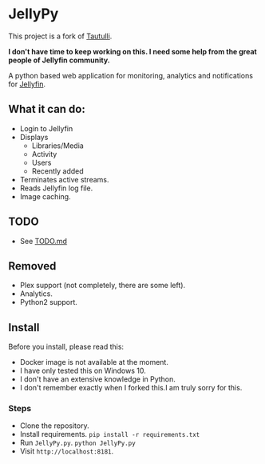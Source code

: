# JellyPy

This project is a fork of [Tautulli](https://github.com/Tautulli/Tautulli).

**I don't have time to keep working on this. I need some help from the great people of Jellyfin community.**

A python based web application for monitoring, analytics and notifications for [Jellyfin](https://jellyfin.org/).

## What it can do:

- Login to Jellyfin
- Displays
    - Libraries/Media
    - Activity
    - Users
    - Recently added
- Terminates active streams.
- Reads Jellyfin log file.
- Image caching.

## TODO

- See [TODO.md](TODO.md)

## Removed

- Plex support (not completely, there are some left).
- Analytics.
- Python2 support.

## Install

Before you install, please read this:

- Docker image is not available at the moment.
- I have only tested this on Windows 10.
- I don't have an extensive knowledge in Python.
- I don't remember exactly when I forked this.I am truly sorry for this.

### Steps

- Clone the repository.
- Install requirements. `pip install -r requirements.txt`
- Run `JellyPy.py`. `python JellyPy.py`
- Visit `http://localhost:8181`.
